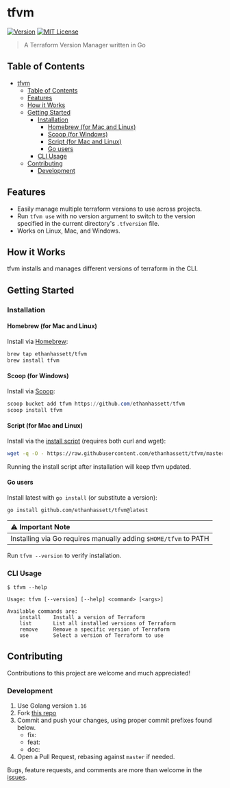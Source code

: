 # tfvm

[![Version](https://img.shields.io/github/v/release/ethanhassett/tfvm?style=flat-square)](https://github.com/ethanhassett/tfvm/releases)
[![MIT License](https://img.shields.io/github/license/ethanhassett/tfvm?style=flat-square)](https://github.com/ethanhassett/tfvm/blob/main/LICENSE)

> A Terraform Version Manager written in Go

## Table of Contents

- [tfvm](#tfvm)
  - [Table of Contents](#table-of-contents)
  - [Features](#features)
  - [How it Works](#how-it-works)
  - [Getting Started](#getting-started)
    - [Installation](#installation)
      - [Homebrew (for Mac and Linux)](#homebrew-for-mac-and-linux)
      - [Scoop (for Windows)](#scoop-for-windows)
      - [Script (for Mac and Linux)](#script-for-mac-and-linux)
      - [Go users](#go-users)
    - [CLI Usage](#cli-usage)
  - [Contributing](#contributing)
    - [Development](#development)

## Features

- Easily manage multiple terraform versions to use across projects.
- Run `tfvm use` with no version argument to switch to the version specified in the current directory's `.tfversion` file.
- Works on Linux, Mac, and Windows.

## How it Works

tfvm installs and manages different versions of terraform in the CLI.

## Getting Started
### Installation
#### Homebrew (for Mac and Linux)
Install via [Homebrew](https://brew.sh):
```bash
brew tap ethanhassett/tfvm
brew install tfvm
```

#### Scoop (for Windows)
Install via [Scoop](https://scoop.sh):
```PowerShell
scoop bucket add tfvm https://github.com/ethanhassett/tfvm
scoop install tfvm
```

#### Script (for Mac and Linux)
Install via the [install script](install.sh) (requires both curl and wget):
```bash
wget -q -O - https://raw.githubusercontent.com/ethanhassett/tfvm/master/install.sh | bash
```
Running the install script after installation will keep tfvm updated.

#### Go users
Install latest with `go install` (or substitute a version):
```bash
go install github.com/ethanhassett/tfvm@latest
```
| :warning: Important Note                                        |
|:----------------------------------------------------------------|
| Installing via Go requires manually adding `$HOME/tfvm` to PATH |

Run `tfvm --version` to verify installation.

### CLI Usage

```
$ tfvm --help

Usage: tfvm [--version] [--help] <command> [<args>]

Available commands are:
    install    Install a version of Terraform
    list       List all installed versions of Terraform
    remove     Remove a specific version of Terraform
    use        Select a version of Terraform to use
```

## Contributing

Contributions to this project are welcome and much appreciated!

### Development

1. Use Golang version `1.16`
2. Fork [this repo](https://github.com/ethanhassett/tfvm)
3. Commit and push your changes, using proper commit prefixes found below.
    * fix:
    * feat:
    * doc:
4. Open a Pull Request, rebasing against `master` if needed.

Bugs, feature requests, and comments are more than welcome in the [issues](https://github.com/ethanhassett/tfvm/issues).

